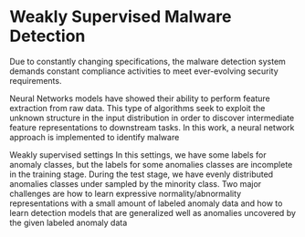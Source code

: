 # Weakly Supervised Malware Detection

Due to constantly changing specifications, the malware detection system demands constant compliance activities to meet ever-evolving security requirements.

Neural Networks models have showed their ability to perform feature extraction from raw data. This type of algorithms seek to exploit the unknown structure in the input distribution in order to discover intermediate feature representations to downstream tasks. In this work, a neural network approach is implemented to identify malware

Weakly supervised settings 
In this settings, we have some labels for anomaly classes, but the labels for some anomalies classes are incomplete in the training stage. During the test stage, we have evenly distributed anomalies classes under sampled by the minority class. Two major challenges are how to learn expressive normality/abnormality representations with a small amount of labeled anomaly data and how to learn detection models that are generalized well as anomalies uncovered by the given labeled anomaly data
